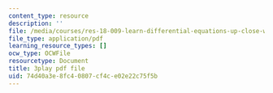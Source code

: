 ```yaml
---
content_type: resource
description: ''
file: /media/courses/res-18-009-learn-differential-equations-up-close-with-gilbert-strang-and-cleve-moler-fall-2015/74d40a3e8fc40807cf4ce02e22c75f5b_ggWYkes-n6E.pdf
file_type: application/pdf
learning_resource_types: []
ocw_type: OCWFile
resourcetype: Document
title: 3play pdf file
uid: 74d40a3e-8fc4-0807-cf4c-e02e22c75f5b
---
```

